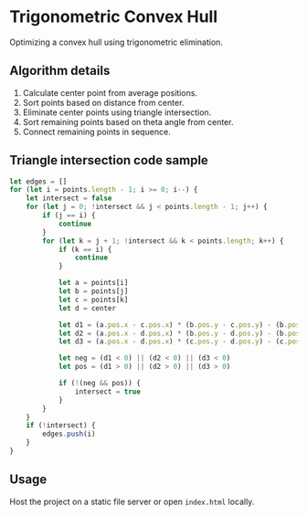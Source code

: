 # Trigonometric Convex Hull

Optimizing a convex hull using trigonometric elimination.

## Algorithm details

1. Calculate center point from average positions.
2. Sort points based on distance from center.
3. Eliminate center points using triangle intersection.
4. Sort remaining points based on theta angle from center.
5. Connect remaining points in sequence.

## Triangle intersection code sample

```javascript
let edges = []
for (let i = points.length - 1; i >= 0; i--) {
    let intersect = false
    for (let j = 0; !intersect && j < points.length - 1; j++) {
        if (j == i) {
            continue
        }
        for (let k = j + 1; !intersect && k < points.length; k++) {
            if (k == i) {
                continue
            }

            let a = points[i]
            let b = points[j]
            let c = points[k]
            let d = center

            let d1 = (a.pos.x - c.pos.x) * (b.pos.y - c.pos.y) - (b.pos.x - c.pos.x) * (a.pos.y - c.pos.y)
            let d2 = (a.pos.x - d.pos.x) * (b.pos.y - d.pos.y) - (b.pos.x - d.pos.x) * (a.pos.y - d.pos.y)
            let d3 = (a.pos.x - d.pos.x) * (c.pos.y - d.pos.y) - (c.pos.x - d.pos.x) * (a.pos.y - d.pos.y)

            let neg = (d1 < 0) || (d2 < 0) || (d3 < 0)
            let pos = (d1 > 0) || (d2 > 0) || (d3 > 0)

            if (!(neg && pos)) {
                intersect = true
            }
        }
    }
    if (!intersect) {
        edges.push(i)
    }
}
```


## Usage

Host the project on a static file server or open `index.html` locally.